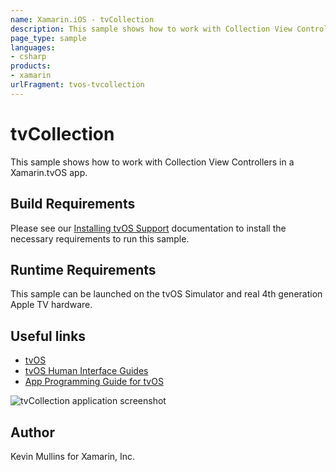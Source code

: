 ```yaml
---
name: Xamarin.iOS - tvCollection
description: This sample shows how to work with Collection View Controllers in a Xamarin.tvOS app. Build Requirements Please see our Installing tvOS Support...
page_type: sample
languages:
- csharp
products:
- xamarin
urlFragment: tvos-tvcollection
---
```

# tvCollection

This sample shows how to work with Collection View Controllers in a Xamarin.tvOS app.

## Build Requirements

Please see our [Installing tvOS Support](/guides/ios/tvos/getting-started/installation/) documentation to install the necessary requirements to run this sample.

## Runtime Requirements

This sample can be launched on the tvOS Simulator and real 4th generation Apple TV hardware.

## Useful links

* [tvOS](https://developer.apple.com/tvos/)
* [tvOS Human Interface Guides](https://developer.apple.com/tvos/human-interface-guidelines/)
* [App Programming Guide for tvOS](https://developer.apple.com/library/prerelease/tvos/documentation/General/Conceptual/AppleTV_PG/)

![tvCollection application screenshot](Screenshots/01.png "tvCollection application screenshot")

## Author

Kevin Mullins for Xamarin, Inc.


